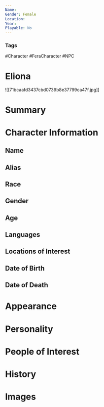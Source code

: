 ```yaml
---
Name: 
Gender: Female
Location: 
Year: 
Playable: No
---
```


### Tags
#Character #FeraCharacter  #NPC

# Eliona
![[71bcaafd3437cbd0739b8e37799ca47f.jpg]]

# Summary


# Character Information

## Name

## Alias

## Race

## Gender

## Age

## Languages

## Locations of Interest

## Date of Birth

## Date of Death

# Appearance

# Personality

# People of Interest

# History

# Images
